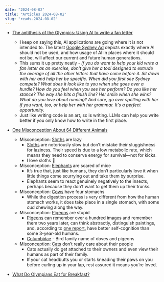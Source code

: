 ```yaml
---
date: "2024-08-02"
title: "Articles 2024-08-02"
slug: "reads-2024-08-02"
---
```




* [The antithesis of the Olympics: Using AI to write a fan letter][1]
  * I keep on saying this, AI applications are going where it is not intended to. The latest [Google Sydney Ad][2] depicts exactly where AI should not be used, and how usage of AI in places where it should not be, will affect our current and future human generations.
  * This sums it up pretty neatly - _If you do want to help your kid write a fan letter as an exercise, don't give her a tool designed to extrude the average of all the other letters that have come before it. Sit down with her and help her be specific. When did you first see Sydney compete? What does it look like to you when she goes over a hurdle? How do you feel when you see her perform? Do you like her stance? The way she hits a finish line? Her smile when she wins? What do you love about running? And sure, go over spelling with her if you want, too, or help her with her grammar. It's a perfect opportunity._
  * Just like writing code is an art, so is writing. LLMs can help you write better if you only know how to write in the first place.

* [One Misconception About 64 Different Animals][3]
  * Misconception: [Sloths][4] are lazy
    * [Sloths][4] are notoriously slow but don’t mistake their sluggishness for laziness. Their speed is due to a low metabolic rate, which means they need to conserve energy for survival—not for kicks.
    * I love sloths 🦥
  * Misconception: [Elephants][5] are scared of mice
    * It’s true that, just like humans, they don’t particularly love it when little things come scurrying out and take them by surprise.
    * Elephants seem to react genuinely negatively to the insects, perhaps because they don’t want to get them up their trunks.
  * Misconception: [Cows][6] have four stomachs
    * While the digestion process is very different from how the human stomach works, it does take place in a single stomach, with some cud chewing along the way.
  * Misconception: [Pigeons][7] are stupid
    * [Pigeons][7] can remember over a hundred images and remember them two years later, can think abstractly, distinguish paintings, and, according to [one report][8], have better self-cognition than some 3-year-old humans.
    * [Columbidae][7] - Bird family name of doves and pigeons
  * Misconception: [Cats][9] don’t really care about their people
    * Cats actually do get attached to their owners and even view their humans as part of their family.
    * If your cat headbutts you or starts kneading their paws on you before curling up in your lap, rest assured it means you’re loved.

* [What Do Olympians Eat for Breakfast?][10]



   [1]: https://www.npr.org/2024/07/30/nx-s1-5056201/google-olympics-ai-ad
   [2]: https://www.youtube.com/watch?v=NgtHJKn0Mck
   [3]: https://www.mentalfloss.com/posts/animal-misconceptions
   [4]: https://en.wikipedia.org/wiki/Sloth
   [5]: https://en.wikipedia.org/wiki/Elephant
   [6]: https://en.wikipedia.org/wiki/Cattle
   [7]: https://en.wikipedia.org/wiki/Columbidae
   [8]: https://www.sciencedaily.com/releases/2008/06/080613145535.htm
   [9]: https://en.wikipedia.org/wiki/Cat
  [10]: https://archive.ph/20240724151840/https://www.nytimes.com/2024/07/24/well/eat/olympic-athletes-breakfast-nutrition.html
